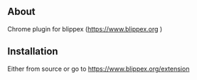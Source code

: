 ## About

Chrome plugin for blippex (https://www.blippex.org )

## Installation

Either from source or go to https://www.blippex.org/extension
